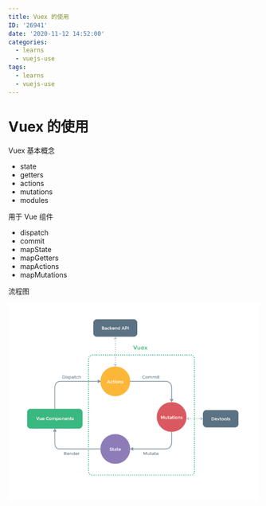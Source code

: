 ```yaml
---
title: Vuex 的使用
ID: '26941'
date: '2020-11-12 14:52:00'
categories:
  - learns
  - vuejs-use
tags:
  - learns
  - vuejs-use
---
```


# Vuex 的使用

Vuex 基本概念

- state
- getters
- actions
- mutations
- modules

用于 Vue 组件

- dispatch
- commit
- mapState
- mapGetters
- mapActions
- mapMutations

流程图

![](./images/578243104.png)
 
